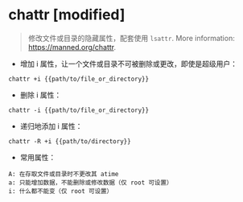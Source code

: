 # chattr [modified]

> 修改文件或目录的隐藏属性，配套使用 `lsattr`.
> More information: <https://manned.org/chattr>.

- 增加 i 属性，让一个文件或目录不可被删除或更改，即使是超级用户：

`chattr +i {{path/to/file_or_directory}}`

- 删除 i 属性：

`chattr -i {{path/to/file_or_directory}}`

- 递归地添加 i 属性：

`chattr -R +i {{path/to/directory}}`

- 常用属性：

```
A: 在存取文件或目录时不更改其 atime
a: 只能增加数据，不能删除或修改数据（仅 root 可设置）
i: 什么都不能变（仅 root 可设置）
```

